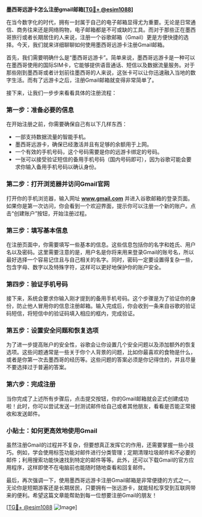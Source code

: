 **墨西哥远游卡怎么注册gmail邮箱[[TG💪+ @esim1088](https://t.me/s/esim1088)]**

在当今数字化的时代，拥有一封属于自己的电子邮箱显得尤为重要。无论是日常通信、商务往来还是网络购物，电子邮箱都是不可或缺的工具。而对于那些正在墨西哥旅行或者长期居住的人来说，注册一个谷歌邮箱（Gmail）更是方便快捷的选择。今天，我们就来详细聊聊如何使用墨西哥远游卡注册Gmail邮箱。

首先，我们需要明确什么是“墨西哥远游卡”。简单来说，墨西哥远游卡是一种可以在墨西哥使用的国际SIM卡，它能够提供语音通话、短信以及数据流量服务。对于那些刚到墨西哥或者计划前往墨西哥的人来说，这张卡可以让你迅速融入当地的数字生活。而有了远游卡之后，注册Gmail邮箱就变得非常简单了。

接下来，让我们一步步来看看具体的注册流程：

### 第一步：准备必要的信息

在开始注册之前，你需要确保自己有以下几样东西：
- 一部支持数据流量的智能手机。
- 墨西哥远游卡，确保已经激活并且有足够的余额用于上网。
- 一个有效的手机号码，这个号码需要是你的远游卡绑定的号码。
- 一张可以接受验证短信的备用手机号码（国内号码即可），因为谷歌可能会要求你输入备用手机号码以确认身份。

### 第二步：打开浏览器并访问Gmail官网

打开你的手机浏览器，输入网址 **www.gmail.com** 并进入谷歌邮箱的登录页面。如果你是第一次访问，你会看到一个欢迎界面，提示你可以注册一个新的账户。点击“创建账户”按钮，开始注册过程。

### 第三步：填写基本信息

在注册页面中，你需要填写一些基本的信息。这些信息包括你的名字和姓氏、用户名以及密码。这里需要注意的是，用户名是你将来用来登录Gmail的账号名，所以最好选择一个容易记住且与自己相关的名字。同时，密码一定要设置得复杂一些，包含字母、数字以及特殊字符，这样可以更好地保护你的账户安全。

### 第四步：验证手机号码

接下来，系统会要求你输入刚才提到的备用手机号码。这个步骤是为了验证你的身份，防止他人冒用你的信息注册邮箱。输入完成后，你会收到一条来自谷歌的验证码短信，将短信中的验证码填入相应的框内，完成验证。

### 第五步：设置安全问题和恢复选项

为了进一步提高账户的安全性，谷歌会让你设置几个安全问题以及添加额外的恢复选项。这些问题通常是一些关于你个人背景的问题，比如你最喜欢的食物是什么，或者是你第一次去墨西哥的经历等。这些问题的答案必须是你记得住的，并且尽量不要选择过于普遍的答案。

### 第六步：完成注册

当你完成了上述所有步骤后，点击提交按钮，你的Gmail邮箱就会正式创建成功啦！此时，你可以尝试发送一封测试邮件给自己或者其他朋友，看看是否能正常接收和发送邮件。

### 小贴士：如何更高效地使用Gmail

虽然注册Gmail的过程并不复杂，但要想真正发挥它的作用，还需要掌握一些小技巧。例如，学会使用标签功能对邮件进行分类管理；定期清理垃圾邮件和不必要的邮件；利用搜索功能快速找到特定的邮件等等。此外，还可以下载Gmail的官方应用程序，这样即使不在电脑前也能随时随地查看和回复邮件。

最后，再次强调一下，使用墨西哥远游卡注册Gmail邮箱是非常便捷的方式之一。无论你是短期游客还是长期居民，只要拥有一张远游卡，就能轻松享受到互联网带来的便利。希望这篇文章能帮助到每一位想要注册Gmail的朋友！

[[TG💪+ @esim1088](https://t.me/s/esim1088) ![Image](https://i.postimg.cc/4NQfJmqS/Snipaste-2025-05-13-00-14-12.png)]